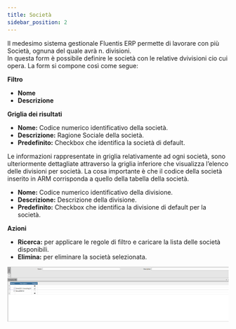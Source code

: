 ```yaml
---
title: Società
sidebar_position: 2
---
```


Il medesimo sistema gestionale Fluentis ERP permette di lavorare con più Società, ognuna del quale avrà n. divisioni.  
In questa form è possibile definire le società con le relative dvivisioni cio cui opera. La form si compone così come segue:  

**Filtro**
* **Nome**
* **Descrizione**

**Griglia dei risultati**
* **Nome:** Codice numerico identificativo della società.
* **Descrizione:** Ragione Sociale della società. 
* **Predefinito:** Checkbox che identifica la società di default.

Le informazioni rappresentate in griglia relativamente ad ogni società, sono ulteriormente dettagliate attraverso la griglia inferiore che visualizza l’elenco delle divisioni per società.
La cosa importante è che il codice della società inserito in ARM corrisponda a quello della tabella della società.

* **Nome:** Codice numerico identificativo della divisione.
* **Descrizione:** Descrizione della divisione.
* **Predefinito:** Checkbox che identifica la divisione di default per la società.

**Azioni**
* **Ricerca:** per applicare le regole di filtro e caricare la lista delle società disponibili.
* **Elimina:** per eliminare la società selezionata.

![alt text](image.png)